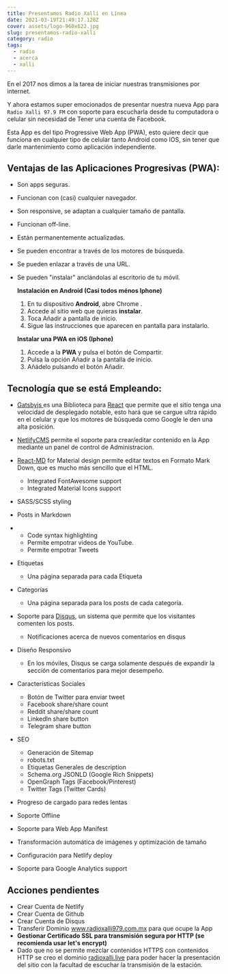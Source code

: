 ```yaml
---
title: Presentamos Radio Xalli en Línea
date: 2021-03-19T21:49:17.128Z
cover: assets/logo-960x622.jpg
slug: presentamos-radio-xalli
category: radio
tags:
  - radio
  - acerca
  - xalli
---
```

En el 2017 nos dimos a la tarea de iniciar nuestras transmisiones por internet.

Y ahora estamos super emocionados de presentar nuestra nueva App para `Radio Xalli 97.9 FM` con soporte para escucharla desde tu computadora o celular sin necesidad de Tener una cuenta de Facebook.  

Esta App es del tipo Progressive Web App (PWA), esto quiere decir que funciona en cualquier tipo de celular tanto Android como IOS, sin tener que darle mantenimiento como aplicación independiente.

## Ventajas de las Aplicaciones Progresivas (PWA):

* Son apps seguras.
* Funcionan con (casi) cualquier navegador.
* Son responsive, se adaptan a cualquier tamaño de pantalla.
* Funcionan off-line.
* Están permanentemente actualizadas.
* Se pueden encontrar a través de los motores de búsqueda.
* Se pueden enlazar a través de una URL.
* Se pueden "instalar" anclándolas al escritorio de tu móvil.

   **Instalación en Android (Casi todos ménos Iphone)**

  1. En tu dispositivo **Android**, abre Chrome .
  2. Accede al sitio web que quieras **instalar**.
  3. Toca Añadir a pantalla de inicio.
  4. Sigue las instrucciones que aparecen en pantalla para instalarlo.

  **Instalar una PWA en iOS (Iphone)**

  1. Accede a la **PWA** y pulsa el botón de Compartir.
  2. Pulsa la opción Añadir a la pantalla de inicio.
  3. Añádelo pulsando el botón Añadir.



## Tecnología que se está Empleando:

* [Gatsbyjs ](https://www.gatsbyjs.com/)es una Biblioteca para [React](https://es.reactjs.org/) que permite que el sitio tenga una velocidad de desplegado notable, esto hará que se cargue ultra rápido en el celular y que los motores de búsqueda como Google le den una alta posición.
* [NetlifyCMS](https://www.netlifycms.org/docs/intro/) permite el soporte para crear/editar contenido en la App mediante un panel de control de Administracion.
* [React-MD](https://github.com/mlaursen/react-md) for Material design permite editar textos en Formato Mark Down, que es mucho más sencillo que el HTML.

  * Integrated FontAwesome support
  * Integrated Material Icons support
* SASS/SCSS styling
* Posts in Markdown
* * Code syntax highlighting
  * Permite empotrar videos de YouTube.
  * Permite empotrar Tweets
* Etiquetas

  * Una página separada para cada Etiqueta
* Categorías

  * Una página separada para los posts de cada categoría.
* Soporte para [Disqus](https://disqus.com), un sistema que permite que los visitantes comenten los posts.

  * Notificaciones acerca de nuevos comentarios en disqus
* Diseño Responsivo

  * En los móviles, Disqus se carga solamente después de expandir la sección de comentarios para mejor desempeño.
* Características Sociales

  * Botón de Twitter para enviar tweet
  * Facebook share/share count
  * Reddit share/share count
  * LinkedIn share button
  * Telegram share button
* SEO

  * Generación de Sitemap
  * robots.txt
  * Etiquetas Generales de description
  * Schema.org JSONLD (Google Rich Snippets)
  * OpenGraph Tags (Facebook/Pinterest)
  * Twitter Tags (Twitter Cards)
* Progreso de cargado para redes lentas
* Soporte Offline
* Soporte para Web App Manifest
* Transformación automática de imágenes y optimización de tamaño
* Configuración para Netlify deploy
* Soporte para Google Analytics support

## Acciones pendientes

* Crear Cuenta de Netlify
* Crear Cuenta de Github
* Crear Cuenta de Disqus
* Transferir Dominio www.radioxalli979.com.mx para que ocupe la App 
* **Gestionar Certificado SSL para transmisión segura por HTTP (se recomienda usar let's encrypt)**
* Dado que no se permite mezclar contenidos HTTPS con contenidos HTTP se creo el dominio [radioxalli.live](http://radioxalli.live) para poder hacer la presentación del sitio con la facultad de escuchar la transmisión de la estación.